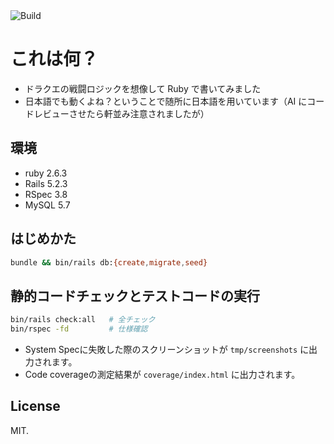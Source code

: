 <img alt="Build" src="https://github.com/hideyuki-matsuyama/rpg_battle_simulator/workflows/Build/badge.svg">

# これは何？

- ドラクエの戦闘ロジックを想像して Ruby で書いてみました
- 日本語でも動くよね？ということで随所に日本語を用いています（AI にコードレビューさせたら軒並み注意されましたが）

## 環境

- ruby 2.6.3
- Rails 5.2.3
- RSpec 3.8
- MySQL 5.7

## はじめかた

```bash
bundle && bin/rails db:{create,migrate,seed}
```

## 静的コードチェックとテストコードの実行

```bash
bin/rails check:all   # 全チェック
bin/rspec -fd         # 仕様確認
```

- System Specに失敗した際のスクリーンショットが `tmp/screenshots` に出力されます。
- Code coverageの測定結果が `coverage/index.html` に出力されます。

## License

MIT.
